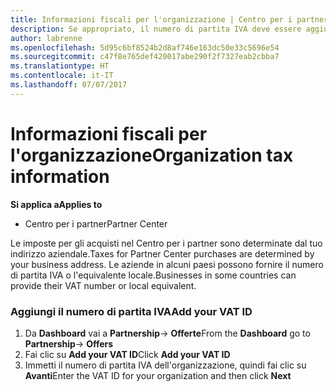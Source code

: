 ```yaml
---
title: Informazioni fiscali per l'organizzazione | Centro per i partner
description: Se appropriato, il numero di partita IVA deve essere aggiunto alle informazioni dell'organizzazione
author: labrenne
ms.openlocfilehash: 5d95c6bf8524b2d8af746e163dc50e33c5696e54
ms.sourcegitcommit: c47f8e765def420017abe290f2f7327eab2cbba7
ms.translationtype: HT
ms.contentlocale: it-IT
ms.lasthandoff: 07/07/2017
---
```

# <a name="organization-tax-information"></a><span data-ttu-id="18bcb-103">Informazioni fiscali per l'organizzazione</span><span class="sxs-lookup"><span data-stu-id="18bcb-103">Organization tax information</span></span>

**<span data-ttu-id="18bcb-104">Si applica a</span><span class="sxs-lookup"><span data-stu-id="18bcb-104">Applies to</span></span>**

-  <span data-ttu-id="18bcb-105">Centro per i partner</span><span class="sxs-lookup"><span data-stu-id="18bcb-105">Partner Center</span></span>

<span data-ttu-id="18bcb-106">Le imposte per gli acquisti nel Centro per i partner sono determinate dal tuo indirizzo aziendale.</span><span class="sxs-lookup"><span data-stu-id="18bcb-106">Taxes for Partner Center purchases are determined by your business address.</span></span> <span data-ttu-id="18bcb-107">Le aziende in alcuni paesi possono fornire il numero di partita IVA o l'equivalente locale.</span><span class="sxs-lookup"><span data-stu-id="18bcb-107">Businesses in some countries can provide their VAT number or local equivalent.</span></span>

### <a name="add-your-vat-id"></a><span data-ttu-id="18bcb-108">Aggiungi il numero di partita IVA</span><span class="sxs-lookup"><span data-stu-id="18bcb-108">Add your VAT ID</span></span>

1.  <span data-ttu-id="18bcb-109">Da **Dashboard** vai a **Partnership**-> **Offerte**</span><span class="sxs-lookup"><span data-stu-id="18bcb-109">From the **Dashboard** go to **Partnership**-> **Offers**</span></span>
2.  <span data-ttu-id="18bcb-110">Fai clic su **Add your VAT ID**</span><span class="sxs-lookup"><span data-stu-id="18bcb-110">Click **Add your VAT ID**</span></span>
3.  <span data-ttu-id="18bcb-111">Immetti il numero di partita IVA dell'organizzazione, quindi fai clic su **Avanti**</span><span class="sxs-lookup"><span data-stu-id="18bcb-111">Enter the VAT ID for your organization and then click **Next**</span></span>





 



